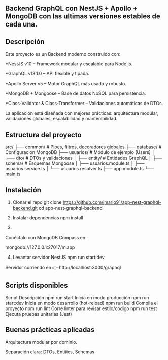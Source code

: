 ## Backend GraphQL con NestJS + Apollo + MongoDB con las ultimas versiones estables de cada una.
##  Descripción

Este proyecto es un Backend moderno construido con:

*NestJS v10 – Framework modular y escalable para Node.js.

*GraphQL v13.1.0 – API flexible y tipada.

*Apollo Server v5 – Motor GraphQL más usado y robusto.

*MongoDB + Mongoose – Base de datos NoSQL para persistencia.

*Class-Validator & Class-Transformer – Validaciones automáticas de DTOs.

La aplicación está diseñada con mejores prácticas: arquitectura modular, validaciones globales, escalabilidad y mantenibilidad.

##  Estructura del proyecto
src/
 ├── common/             # Pipes, filtros, decoradores globales
 ├── database/           # Configuración MongoDB
 ├── usuarios/              # Módulo de ejemplo (Users)
 │    ├── dto/           # DTOs y validaciones
 │    ├── entity/      # Entidades GraphQL
 │    ├── schema/       # Esquemas Mongoose
 │    ├── usuarios.module.ts
 │    ├── usuarios.service.ts
 │    └── usuarios.resolver.ts
 ├── app.module.ts
 └── main.ts

##  Instalación

1. Clonar el repo
git clone https://github.com/jmario91/app-nest-graphql-backend.git
cd app-nest-graphql-backend

2. Instalar dependencias
npm install

 
3.
Conéctalo con MongoDB Compass en:

mongodb://127.0.0.1:27017/miapp

4. Levantar servidor NestJS
npm run start:dev


Servidor corriendo en 👉 http://localhost:3000/graphql



##  Scripts disponibles
Script	Descripción
npm run start	Inicia en modo producción
npm run start:dev	Inicia en modo desarrollo (hot-reload)
npm run build	Compila el proyecto
npm run lint	Corre linter para revisar estilo/código
npm run test	Ejecuta pruebas unitarias (Jest)

##  Buenas prácticas aplicadas

Arquitectura modular por dominio.

Separación clara: DTOs, Entities, Schemas.



 